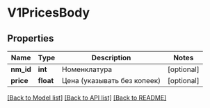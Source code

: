 # V1PricesBody

## Properties
Name | Type | Description | Notes
------------ | ------------- | ------------- | -------------
**nm_id** | **int** | Номенклатура | [optional] 
**price** | **float** | Цена (указывать без копеек) | [optional] 

[[Back to Model list]](../../README.md#documentation-for-models) [[Back to API list]](../../README.md#documentation-for-api-endpoints) [[Back to README]](../../README.md)

